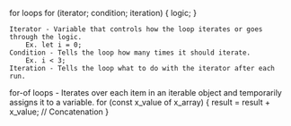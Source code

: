 for loops
    for (iterator; condition; iteration) {
        logic;
    }

    Iterator - Variable that controls how the loop iterates or goes through the logic. 
        Ex. let i = 0;
    Condition - Tells the loop how many times it should iterate.
        Ex. i < 3; 
    Iteration - Tells the loop what to do with the iterator after each run.


for-of loops - Iterates over each item in an iterable object and temporarily assigns it to a variable.
    for (const x_value of x_array) {
        result = result + x_value; // Concatenation
    }